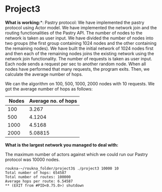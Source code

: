 # Project3

**What is working:***: Pastry protocol:
We have implemented the pastry protocol using Actor model. We have implemented the network join and the routing functionalities of the Pastry API. The number of nodes to the network is taken as user input. We have divided the number of nodes into two groups (the first group containing 1024 nodes and the other containing the remaining nodes). We have built the initial network of 1024 nodes first and then each of the remaining nodes joins the existing network using the network join functionality. The number of requests is taken as user input. Each node sends a request per sec to another random node. When all nodes have performed that many requests, the program exits. Then, we calculate the average number of hops.

We can the algorithm on 100, 500, 1000, 2000 nodes with 10 requests. We got the average number of hops as follows:

| ﻿  Nodes     |   Average no. of hops     | 
|--------------|---------------------------|
| 100          | 3.267                     | 
| 500          | 4.1204                    | 
| 1000         | 4.5168                    | 
| 2000         | 5.08815                   |



**What is the largest network you managed to deal with:**

The maximum number of actors against which we could run our Pastry protocol was 10000 nodes.

```
roukna-~/roukna_folder/project3$ ./project3 10000 10
Total number of hops: 654587
Total number of routes: 100000
Average hops per route: 6.54587
** (EXIT from #PID<0.75.0>) shutdown
```
